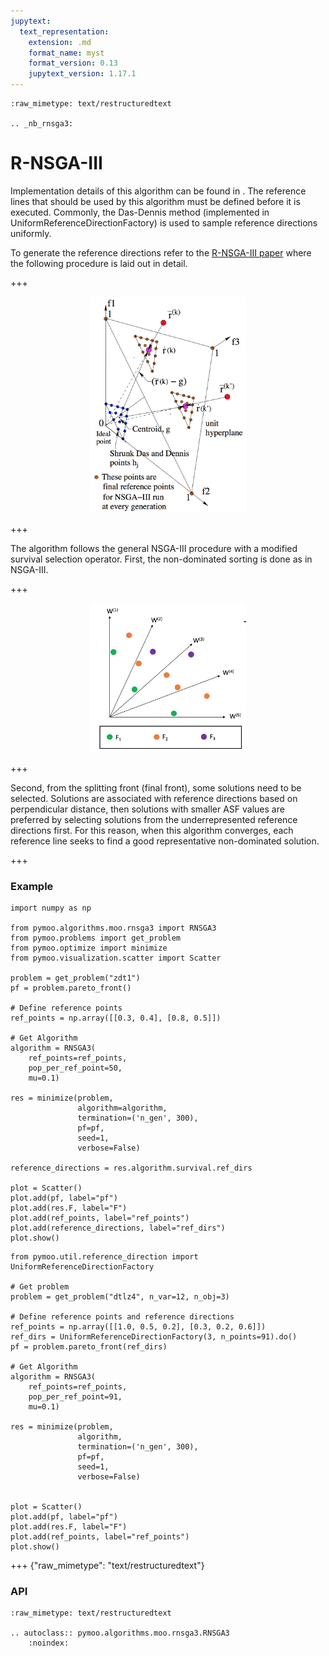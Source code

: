 ```yaml
---
jupytext:
  text_representation:
    extension: .md
    format_name: myst
    format_version: 0.13
    jupytext_version: 1.17.1
---
```


```{raw-cell}
:raw_mimetype: text/restructuredtext

.. _nb_rnsga3:
```

# R-NSGA-III


Implementation details of this algorithm can be found in <cite data-cite="rnsga3"></cite>. The reference lines that should be used by this algorithm must be defined before it is executed. Commonly, the Das-Dennis method (implemented in UniformReferenceDirectionFactory) is used to sample reference directions uniformly.

To generate the reference directions refer to the [R-NSGA-III paper](https://ieeexplore.ieee.org/abstract/document/8628819) where the following procedure is laid out in detail.

+++

<div style="text-align: center;">
    <img src="https://github.com/anyoptimization/pymoo-data/blob/main/docs/images/rnsga3_sketch.png?raw=true" width="250">
</div>

+++

The algorithm follows the general NSGA-III procedure with a modified survival selection operator. First, the non-dominated sorting is done as in NSGA-III. 

+++

<div style="text-align: center;">
    <img src="https://github.com/anyoptimization/pymoo-data/blob/main/docs/images/nsga3_survival_1.png?raw=true" width="250">
</div>

+++

Second, from the splitting front (final front), some solutions need to be selected. Solutions are associated with reference directions based on perpendicular distance, then solutions with smaller ASF values are preferred by selecting solutions from the underrepresented reference directions first. For this reason, when this algorithm converges, each reference line seeks to find a good representative non-dominated solution.

+++

### Example

```{code-cell} ipython3
import numpy as np

from pymoo.algorithms.moo.rnsga3 import RNSGA3
from pymoo.problems import get_problem
from pymoo.optimize import minimize
from pymoo.visualization.scatter import Scatter

problem = get_problem("zdt1")
pf = problem.pareto_front()

# Define reference points
ref_points = np.array([[0.3, 0.4], [0.8, 0.5]])

# Get Algorithm
algorithm = RNSGA3(
    ref_points=ref_points,
    pop_per_ref_point=50,
    mu=0.1)

res = minimize(problem,
               algorithm=algorithm,
               termination=('n_gen', 300),
               pf=pf,
               seed=1,
               verbose=False)

reference_directions = res.algorithm.survival.ref_dirs

plot = Scatter()
plot.add(pf, label="pf")
plot.add(res.F, label="F")
plot.add(ref_points, label="ref_points")
plot.add(reference_directions, label="ref_dirs")
plot.show()
```

```{code-cell} ipython3
from pymoo.util.reference_direction import UniformReferenceDirectionFactory

# Get problem
problem = get_problem("dtlz4", n_var=12, n_obj=3)

# Define reference points and reference directions
ref_points = np.array([[1.0, 0.5, 0.2], [0.3, 0.2, 0.6]])
ref_dirs = UniformReferenceDirectionFactory(3, n_points=91).do()
pf = problem.pareto_front(ref_dirs)

# Get Algorithm
algorithm = RNSGA3(
    ref_points=ref_points,
    pop_per_ref_point=91,
    mu=0.1)

res = minimize(problem,
               algorithm,
               termination=('n_gen', 300),
               pf=pf,
               seed=1,
               verbose=False)


plot = Scatter()
plot.add(pf, label="pf")
plot.add(res.F, label="F")
plot.add(ref_points, label="ref_points")
plot.show()
```

+++ {"raw_mimetype": "text/restructuredtext"}

### API

```{raw-cell}
:raw_mimetype: text/restructuredtext

.. autoclass:: pymoo.algorithms.moo.rnsga3.RNSGA3
    :noindex:
```
